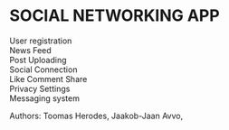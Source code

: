 # SOCIAL NETWORKING APP

User registration<br>
News Feed<br>
Post Uploading<br>
Social Connection<br>
Like Comment Share<br>
Privacy Settings<br>
Messaging system<br>

Authors: Toomas Herodes, Jaakob-Jaan Avvo,
